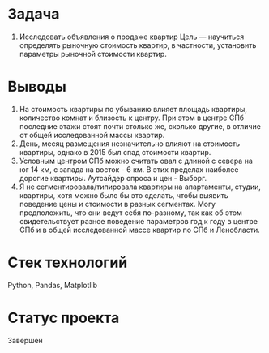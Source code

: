 # **Задача**
1. Исследовать объявления о продаже квартир Цель — научиться определять рыночную стоимость квартир, в частности, установить параметры рыночной стоимости квартир.

# Выводы
1. На стоимость квартиры по убыванию влияет площадь квартиры, количество комнат и близость к центру. При этом в центре СПб последние этажи стоят почти столько же, сколько другие, в отличие от общей исследованной массы квартир.
2. День, месяц размещения незначительно влияют на стоимость квартиры, однако в 2015 был спад стоимости квартир.
3. Условным центром СПб можно считать овал с длиной с севера на юг 14 км, с запада на восток - 6 км. В этих пределах наиболее дорогие квартиры. Аутсайдер спроса и цен - Выборг.
4. Я не сегментировала/типировала квартиры на апартаменты, студии, квартиры, хотя можно было бы это сделать, чтобы выявить поведение цены и стоимости в разных сегментах. Могу предположить, что они ведут себя по-разному, так как об этом свидетельствует разное поведение параметров год к году в центре СПб и в общей исследованной массе квартир по СПб и Ленобласти.
# Стек технологий
Python, Pandas, Matplotlib

# Статус проекта
Завершен
